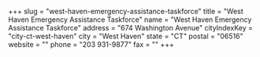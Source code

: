 +++
slug = "west-haven-emergency-assistance-taskforce"
title = "West Haven Emergency Assistance Taskforce"
name = "West Haven Emergency Assistance Taskforce"
address = "674 Washington Avenue"
cityIndexKey = "city-ct-west-haven"
city = "West Haven"
state = "CT"
postal = "06516"
website = ""
phone = "203 931-9877"
fax = ""
+++
